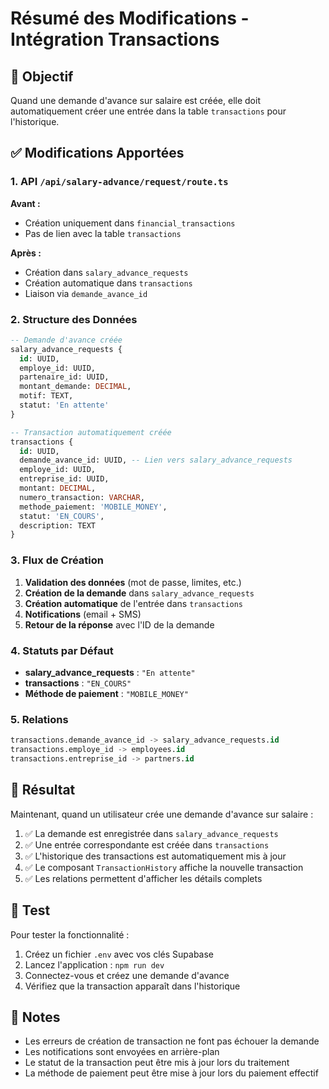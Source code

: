 # Résumé des Modifications - Intégration Transactions

## 🎯 Objectif
Quand une demande d'avance sur salaire est créée, elle doit automatiquement créer une entrée dans la table `transactions` pour l'historique.

## ✅ Modifications Apportées

### 1. API `/api/salary-advance/request/route.ts`

**Avant :**
- Création uniquement dans `financial_transactions`
- Pas de lien avec la table `transactions`

**Après :**
- Création dans `salary_advance_requests`
- Création automatique dans `transactions`
- Liaison via `demande_avance_id`

### 2. Structure des Données

```sql
-- Demande d'avance créée
salary_advance_requests {
  id: UUID,
  employe_id: UUID,
  partenaire_id: UUID,
  montant_demande: DECIMAL,
  motif: TEXT,
  statut: 'En attente'
}

-- Transaction automatiquement créée
transactions {
  id: UUID,
  demande_avance_id: UUID, -- Lien vers salary_advance_requests
  employe_id: UUID,
  entreprise_id: UUID,
  montant: DECIMAL,
  numero_transaction: VARCHAR,
  methode_paiement: 'MOBILE_MONEY',
  statut: 'EN_COURS',
  description: TEXT
}
```

### 3. Flux de Création

1. **Validation des données** (mot de passe, limites, etc.)
2. **Création de la demande** dans `salary_advance_requests`
3. **Création automatique** de l'entrée dans `transactions`
4. **Notifications** (email + SMS)
5. **Retour de la réponse** avec l'ID de la demande

### 4. Statuts par Défaut

- **salary_advance_requests** : `"En attente"`
- **transactions** : `"EN_COURS"`
- **Méthode de paiement** : `"MOBILE_MONEY"`

### 5. Relations

```sql
transactions.demande_avance_id -> salary_advance_requests.id
transactions.employe_id -> employees.id
transactions.entreprise_id -> partners.id
```

## 🎉 Résultat

Maintenant, quand un utilisateur crée une demande d'avance sur salaire :

1. ✅ La demande est enregistrée dans `salary_advance_requests`
2. ✅ Une entrée correspondante est créée dans `transactions`
3. ✅ L'historique des transactions est automatiquement mis à jour
4. ✅ Le composant `TransactionHistory` affiche la nouvelle transaction
5. ✅ Les relations permettent d'afficher les détails complets

## 🔧 Test

Pour tester la fonctionnalité :

1. Créez un fichier `.env` avec vos clés Supabase
2. Lancez l'application : `npm run dev`
3. Connectez-vous et créez une demande d'avance
4. Vérifiez que la transaction apparaît dans l'historique

## 📝 Notes

- Les erreurs de création de transaction ne font pas échouer la demande
- Les notifications sont envoyées en arrière-plan
- Le statut de la transaction peut être mis à jour lors du traitement
- La méthode de paiement peut être mise à jour lors du paiement effectif 